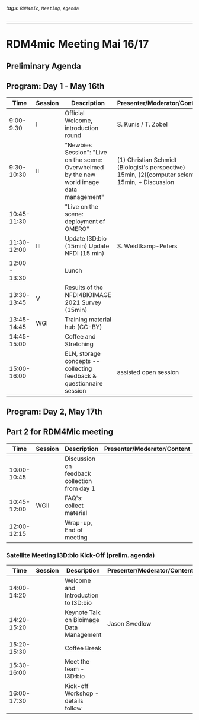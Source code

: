 ###### tags: `RDM4mic`, `Meeting`, `Agenda`
---
# RDM4mic Meeting Mai 16/17 
## Preliminary Agenda

## Program: Day 1 - May 16th
Time | Session | Description | Presenter/Moderator/Content 
--- | --- | --- | ---
9:00-9:30 | I | Official Welcome, introduction round| S. Kunis / T. Zobel
9:30-10:30|II|"Newbies Session": "Live on the scene: Overwhelmed by the new world image data management"|(1) Christian Schmidt (Biologist's perspective) 15min, (2)(computer scientist) 15min, + Discussion 
10:45-11:30||"Live on the scene: deployment of OMERO"| 
11:30-12:00|III|Update I3D:bio (15min) Update NFDI (15 min)| S. Weidtkamp-Peters|
12:00 - 13:30||Lunch|
13:30-13:45|V|Results of the NFDI4BIOIMAGE 2021 Survey (15min)|
13:45-14:45|WGI|Training material hub (CC-BY)|
14:45-15:00||Coffee and Stretching|
15:00-16:00||ELN, storage concepts -- collecting feedback & questionnaire session|assisted open session 

## Program: Day 2, May 17th 
## Part 2 for RDM4Mic meeting
Time | Session | Description | Presenter/Moderator/Content 
--- | --- | --- | ---
10:00-10:45||Discussion on feedback collection from day 1|
10:45-12:00|WGII|FAQ's: collect material|
12:00-12:15||Wrap-up, End of meeting|

### Satellite Meeting I3D:bio Kick-Off (prelim. agenda)
Time | Session | Description | Presenter/Moderator/Content 
--- | --- | --- | ---
14:00-14:20||Welcome and Introduction to I3D:bio | 
14:20-15:20||Keynote Talk on Bioimage Data Management| Jason Swedlow 
15:20-15:30||Coffee Break
15:30-16:00||Meet the team - I3D:bio|
16:00-17:30||Kick-off Workshop - details follow|



